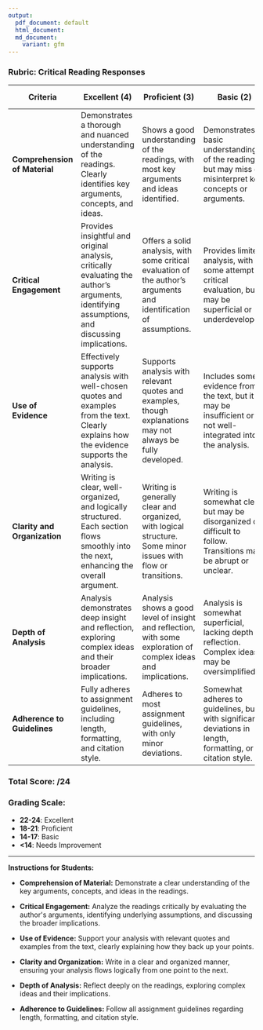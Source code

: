 ```yaml
---
output:
  pdf_document: default
  html_document:
  md_document:
    variant: gfm
---
```


### Rubric: Critical Reading Responses


| **Criteria**                          | **Excellent (4)**                                                                                           | **Proficient (3)**                                                                                          | **Basic (2)**                                                                                               | **Needs Improvement (1)**                                                                                     | **Score** |
|---------------------------------------|-------------------------------------------------------------------------------------------------------------|--------------------------------------------------------------------------------------------------------------|--------------------------------------------------------------------------------------------------------------|----------------------------------------------------------------------------------------------------------------|-----------|
| **Comprehension of Material**         | Demonstrates a thorough and nuanced understanding of the readings. Clearly identifies key arguments, concepts, and ideas. | Shows a good understanding of the readings, with most key arguments and ideas identified. | Demonstrates a basic understanding of the readings, but may miss or misinterpret key concepts or arguments. | Shows little to no understanding of the readings, with significant misunderstandings or omissions. | /4        |
| **Critical Engagement**               | Provides insightful and original analysis, critically evaluating the author’s arguments, identifying assumptions, and discussing implications. | Offers a solid analysis, with some critical evaluation of the author’s arguments and identification of assumptions. | Provides limited analysis, with some attempt at critical evaluation, but may be superficial or underdeveloped. | Lacks critical engagement, offering minimal or no analysis of the author’s arguments. | /4        |
| **Use of Evidence**                   | Effectively supports analysis with well-chosen quotes and examples from the text. Clearly explains how the evidence supports the analysis. | Supports analysis with relevant quotes and examples, though explanations may not always be fully developed. | Includes some evidence from the text, but it may be insufficient or not well-integrated into the analysis. | Fails to provide relevant evidence, or the evidence used is poorly integrated or explained. | /4        |
| **Clarity and Organization**          | Writing is clear, well-organized, and logically structured. Each section flows smoothly into the next, enhancing the overall argument. | Writing is generally clear and organized, with logical structure. Some minor issues with flow or transitions. | Writing is somewhat clear but may be disorganized or difficult to follow. Transitions may be abrupt or unclear. | Writing is unclear, disorganized, or difficult to follow. Poor structure detracts from the overall argument. | /4        |
| **Depth of Analysis**                 | Analysis demonstrates deep insight and reflection, exploring complex ideas and their broader implications. | Analysis shows a good level of insight and reflection, with some exploration of complex ideas and implications. | Analysis is somewhat superficial, lacking depth or reflection. Complex ideas may be oversimplified. | Analysis is shallow or cursory, showing little to no depth or reflection. | /4        |
| **Adherence to Guidelines**           | Fully adheres to assignment guidelines, including length, formatting, and citation style. | Adheres to most assignment guidelines, with only minor deviations. | Somewhat adheres to guidelines, but with significant deviations in length, formatting, or citation style. | Fails to adhere to assignment guidelines, with major deviations. | /4        |

### **Total Score: /24**

### **Grading Scale:**
- **22-24**: Excellent
- **18-21**: Proficient
- **14-17**: Basic
- **<14**: Needs Improvement

---

**Instructions for Students:**

- **Comprehension of Material:** Demonstrate a clear understanding of the key arguments, concepts, and ideas in the readings.
  
- **Critical Engagement:** Analyze the readings critically by evaluating the author's arguments, identifying underlying assumptions, and discussing the broader implications.

- **Use of Evidence:** Support your analysis with relevant quotes and examples from the text, clearly explaining how they back up your points.

- **Clarity and Organization:** Write in a clear and organized manner, ensuring your analysis flows logically from one point to the next.

- **Depth of Analysis:** Reflect deeply on the readings, exploring complex ideas and their implications.

- **Adherence to Guidelines:** Follow all assignment guidelines regarding length, formatting, and citation style.
